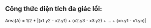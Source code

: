 ##  Công thức diện tích đa giác lồi:
Area(A) = 1/2 * |(x1.y2 - x2.y1) + (x2.y3 - x3.y2) + ... + (xn.y1 - x1.yn)|
